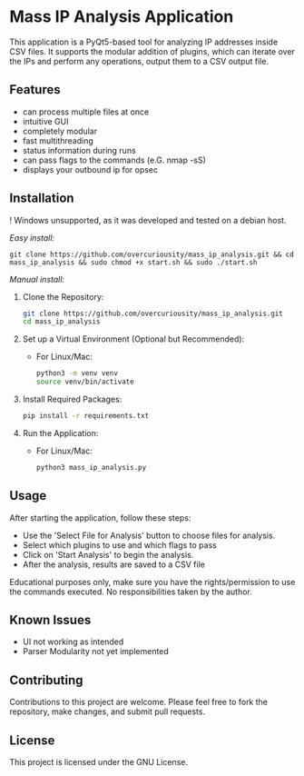 
# Mass IP Analysis Application

This application is a PyQt5-based tool for analyzing IP addresses inside CSV files. It supports the modular addition of plugins, which can iterate over the IPs and perform any operations, output them to a CSV output file. 

## Features

- can process multiple files at once
- intuitive GUI
- completely modular
- fast multithreading
- status information during runs
- can pass flags to the commands (e.G. nmap -sS)
- displays your outbound ip for opsec

## Installation

! Windows unsupported, as it was developed and tested on a debian host. 

*Easy install:*

    git clone https://github.com/overcuriousity/mass_ip_analysis.git && cd mass_ip_analysis && sudo chmod +x start.sh && sudo ./start.sh




*Manual install:*

1. Clone the Repository:
   ````bash
   git clone https://github.com/overcuriousity/mass_ip_analysis.git
   cd mass_ip_analysis
   

3. Set up a Virtual Environment (Optional but Recommended):

   - For Linux/Mac:
     ```bash
     python3 -m venv venv
     source venv/bin/activate
     ```

4. Install Required Packages:
   ```bash
   pip install -r requirements.txt
   ```

6. Run the Application:

   - For Linux/Mac:
     ```bash
     python3 mass_ip_analysis.py
     ```

## Usage

After starting the application, follow these steps:

- Use the 'Select File for Analysis' button to choose files for analysis.
- Select which plugins to use and which flags to pass
- Click on 'Start Analysis' to begin the analysis.
- After the analysis, results are saved to a CSV file

Educational purposes only, make sure you have the rights/permission to use the commands executed. No responsibilities taken by the author.

## Known Issues

- UI not working as intended
- Parser Modularity not yet implemented

## Contributing

Contributions to this project are welcome. Please feel free to fork the repository, make changes, and submit pull requests.

## License

This project is licensed under the GNU License.
